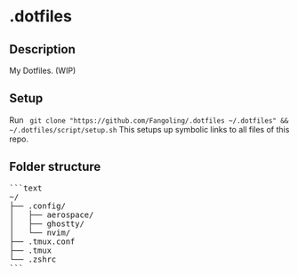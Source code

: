 # .dotfiles

## Description
My Dotfiles. (WIP)

## Setup
Run
` git clone "https://github.com/Fangoling/.dotfiles ~/.dotfiles" && ~/.dotfiles/script/setup.sh`
This setups up symbolic links to all files of this repo.

## Folder structure
<pre>
```text
~/
├── .config/
│   ├── aerospace/ 
│   ├── ghostty/ 
│   └── nvim/   
├── .tmux.conf
├── .tmux
└── .zshrc 
```
</pre>

